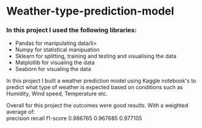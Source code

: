 <h1>Weather-type-prediction-model</h1>
<h3>
  In this project I used the following libraries: </h3>
  <ul>
    <li>Pandas for manipulating data/li>
    <li>Numpy for statistical manipuation</li>
    <li>Sklearn for splitting, training and testing and visualising the data</li>
    <li>Matplotlib for visualing the data</li>
    <li>Seaborn for visualing the data</li>
  </ul>

<p>In this project I built a weather prediction model using Kaggle notebook's to predict what type of weather is expected based on conditions such as Humidity, Wind speed, Temperature etc.</p>


<p>Overall for this project the outcomes were good results. With a weighted average of: <br>
  precision	recall	f1-score
  0.986765	0.967685	0.977105</p>
